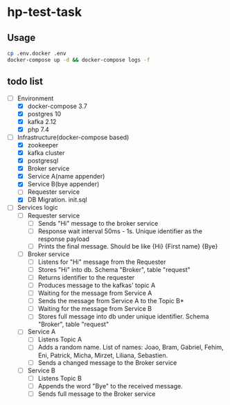 # hp-test-task

## Usage

```bash
cp .env.docker .env
docker-compose up -d && docker-compose logs -f
```

## todo list

* [ ] Environment
    * [x] docker-compose 3.7
    * [x] postgres 10
    * [x] kafka 2.12
    * [x] php 7.4
* [ ] Infrastructure(docker-compose based)
    * [x] zookeeper
    * [x] kafka cluster
    * [x] postgresql
    * [x] Broker service
    * [x] Service A(name appender)
    * [x] Service B(bye appender)
    * [ ] Requester service
    * [x] DB Migration. init.sql
* [ ] Services logic
  * [ ] Requester service
    * [ ] Sends "Hi" message to the broker service
    * [ ] Response wait interval 50ms - 1s. Unique identifier as the response payload
    * [ ] Prints the final message. Should be like {Hi} {First name} {Bye} 
  * [ ] Broker service
    * [ ] Listens for "Hi" message from the Requester
    * [ ] Stores "Hi" into db. Schema "Broker", table "request"
    * [ ] Returns identifier to the requester
    * [ ] Produces message to the kafkas' topic A
    * [ ] Waiting for the message from Service A
    * [ ] Sends the message from Service A to the Topic B*
    * [ ] Waiting for the message from Service B
    * [ ] Stores full message into db under unique identifier. Schema "Broker", table "request"
  * [ ] Service A
    * [ ] Listens Topic A
    * [ ] Adds a random name. List of names: Joao, Bram, Gabriel, Fehim, Eni, Patrick, Micha, Mirzet, Liliana, Sebastien.
    * [ ] Sends a changed message to the Broker service
  * [ ] Service B
    * [ ] Listens Topic B
    * [ ] Appends the word "Bye" to the received message.
    * [ ] Sends full message to the Broker service
